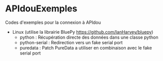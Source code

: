 # APIdouExemples
Codes d'exemples pour la connexion à APIdou

* Linux (utilise la librairie BluePy https://github.com/IanHarvey/bluepy)
  * python : Récupération directe des données dans une classe python
  * python-serial : Redirection vers un fake serial port
  * puredata : Patch PureData a utiliser en combinaison avec le fake serial port
